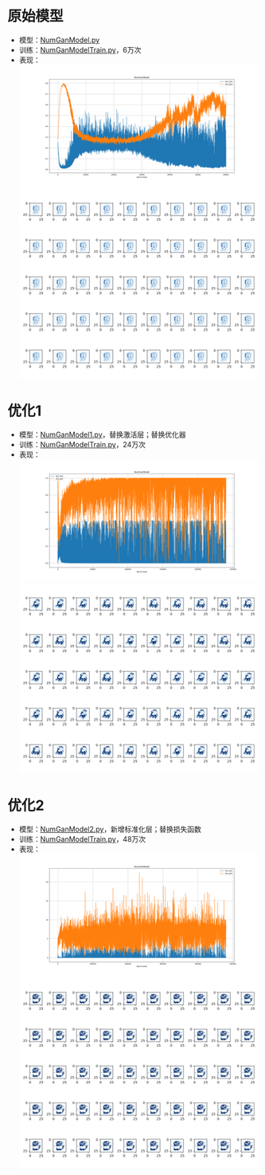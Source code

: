 # 原始模型

* 模型：[NumGanModel.py](NumGanModel.py)
* 训练：[NumGanModelTrain.py](NumGanModelTrain.py)，6万次
* 表现：![NumGanModel.png](ReadMe%2FNumGanModel.png)![NumGanModelResult.png](ReadMe%2FNumGanModelResult.png)

# 优化1

* 模型：[NumGanModel1.py](NumGanModel1.py)，替换激活层；替换优化器
* 训练：[NumGanModelTrain.py](NumGanModelTrain.py)，24万次
* 表现：![NumGanModel1.png](ReadMe%2FNumGanModel1.png)![NumGanModel1Result.png](ReadMe%2FNumGanModel1Result.png)

# 优化2

* 模型：[NumGanModel2.py](NumGanModel2.py)，新增标准化层；替换损失函数
* 训练：[NumGanModelTrain.py](NumGanModelTrain.py)，48万次
* 表现：![NumGanModel2.png](ReadMe%2FNumGanModel2.png)![NumGanModel2Result.png](ReadMe%2FNumGanModel2Result.png)

